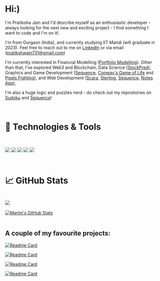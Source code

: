 <!-- More info, tips and tricks for making GitHub Profile README can be found in my article at https://towardsdatascience.com/build-a-stunning-readme-for-your-github-profile-9b80434fe5d7 -->

# Hi:)

I'm Pratiksha Jain and I'd describe myself as an enthusiastic developer - always looking for the next new and exciting project - I find something I want to code and I'm on it!. 

I'm from Gurgaon (India), and currently studying IIT Mandi (will graduate in 2023). Feel free to reach out to me on [LinkedIn](https://www.linkedin.com/in/pratiksha-jain-b765851a2/) or via email (pratikshajain731@gmail.com)

I'm currently interested in Financial Modelling ([Portfolio Modelling](https://github.com/PratikshaJain37/Portfolio-Modelling)). Other than that, I've explored Web3 and Blockchain, Data Science ([StockPred](https://github.com/PratikshaJain37/StockPred)), Graphics and Game Development ([Sequence](https://github.com/PratikshaJain37/Sequence-Online),   [Conway's Game of Life](https://github.com/PratikshaJain37/Conways-Game-Of-Life-Pygame) and [Pixels Fighting](https://github.com/PratikshaJain37/Pixels-Fighting-pygame)), and Web Development ([Scara](https://github.com/PratikshaJain37/Scara-Hack36), [Sterling](https://github.com/PratikshaJain37/Sterling), [Sequence](https://github.com/PratikshaJain37/Sequence-Online), [Notes App](https://github.com/PratikshaJain37/Notes-App-Django)), 

I'm also a huge logic and puzzles nerd - do check out my repositories on [Sudoku](https://github.com/PratikshaJain37/Algorithms-Contest-Sudoku) and [Sequence](https://github.com/PratikshaJain37/Sequence-Online)!

<br>

# 🔧 Technologies & Tools
<br>

![](https://img.shields.io/badge/OS-Linux-informational?style=flat&logo=linux&logoColor=white&color=2bbc8a)
![](https://img.shields.io/badge/Code-Python-informational?style=flat&logo=python&logoColor=white&color=2bbc8a)
![](https://img.shields.io/badge/Code-JavaScript-informational?style=flat&logo=javascript&logoColor=white&color=2bbc8a)
![](https://img.shields.io/badge/Shell-Bash-informational?style=flat&logo=gnu-bash&logoColor=white&color=2bbc8a)
![](https://img.shields.io/badge/Shell-Fish-informational?style=flat&logo=gnu-bash&logoColor=white&color=2bbc8a)

<br>
<!-- 

## &#x270d; Blog & Writing

Apart from coding, I also maintain a blog - you can find my articles on my website at [PratikshaJain37.dev](https://PratikshaJain37.dev/) as well as on [Medium](https://medium.com/@martin.heinz) and [DEV.to](https://dev.to/PratikshaJain37).

A sample of my recent articles:

<!-- BLOG-POST-LIST:START -->
<!--
- [It&#39;s Time to Say Goodbye to These Python Libraries](https://PratikshaJain37.dev/blog/77)
- [Advanced Features of Kubernetes&#39; Horizontal Pod Autoscaler](https://PratikshaJain37.dev/blog/76)
- [Data and System Visualization Tools That Will Boost Your Productivity](https://PratikshaJain37.dev/blog/75)
- [Stop Messing with Kubernetes Finalizers](https://PratikshaJain37.dev/blog/74)
BLOG-POST-LIST:END 
--> 


# &#x1f4c8; GitHub Stats

<br>
<a href="https://github.com/PratikshaJain37/PratikshaJain37">
  <img align="center" src="https://github-readme-stats.vercel.app/api/top-langs/?username=PratikshaJain37&hide=java,html,tex&title_color=ffffff&text_color=c9cacc&icon_color=2bbc8a&bg_color=1d1f21&langs_count=3" />
</a>
<br>
<br>
<a href="https://github.com/PratikshaJain37/PratikshaJain37">
  <img align="center" src="https://github-readme-stats.vercel.app/api?username=PratikshaJain37&show_icons=true&line_height=27&count_private=true&title_color=ffffff&text_color=c9cacc&icon_color=2bbc8a&bg_color=1d1f21" alt="Martin's GitHub Stats" />
</a>
<br>
<br>

## A couple of my favourite projects: 


[![Readme Card](https://github-readme-stats.vercel.app/api/pin/?username=PratikshaJain37&repo=Portfolio-Modelling)](https://github.com/PratikshaJain37/Portfolio-Modelling)

[![Readme Card](https://github-readme-stats.vercel.app/api/pin/?username=PratikshaJain37&repo=Algorithms-Contest-Sudoku)](https://github.com/PratikshaJain37/Algorithms-Contest-Sudoku)

[![Readme Card](https://github-readme-stats.vercel.app/api/pin/?username=PratikshaJain37&repo=Useful-Scripts)](https://github.com/PratikshaJain37/Useful-Scripts)

[![Readme Card](https://github-readme-stats.vercel.app/api/pin/?username=PratikshaJain37&repo=Conways-Game-Of-Life-Pygame)](https://github.com/PratikshaJain37/Conways-Game-Of-Life-Pygame)
<!-- 
[![Readme Card](https://github-readme-stats.vercel.app/api/pin/?username=PratikshaJain37&repo=Pixels-Fighting-pygame)](https://github.com/PratikshaJain37/Pixels-Fighting-pygame) -->

<!-- Resources -->
<!-- Icons: https://simpleicons.org/ -->
<!-- GitHub Stats: https://github.com/anuraghazra/github-readme-stats -->
<!-- Emojis: https://emojipedia.org/emoji/ -->
<!-- HTML Emojis: https://www.fileformat.info/index.htm -->
<!-- Shields: https://shields.io/ -->
